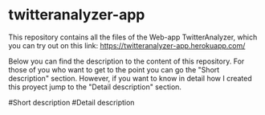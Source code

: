 # twitteranalyzer-app
This repository contains all the files of the Web-app TwitterAnalyzer, which you can try out on this link: https://twitteranalyzer-app.herokuapp.com/

Below you can find the description to the content of this repository. For those of you who want to get to the point you can go the "Short description" section. However, if you want to know in detail how I created this proyect jump to the "Detail description" section.

#Short description
#Detail description

